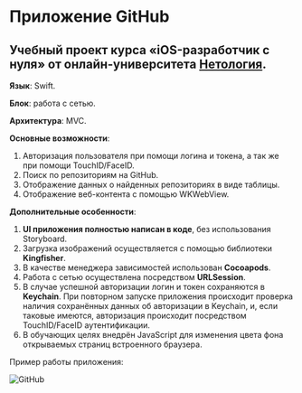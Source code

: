 # Приложение GitHub
## Учебный проект курса «iOS-разработчик с нуля» от онлайн-университета [Нетология](https://netology.ru/).
**Язык**: Swift.

**Блок**: работа с сетью.

**Архитектура**: MVC.

**Основные возможности**:

1. Авторизация пользователя при помощи логина и токена, а так же при помощи TouchID/FaceID.
2. Поиск по репозиториям на GitHub.
3. Отображение данных о найденных репозиториях в виде таблицы.
4. Отображение веб-контента с помощью WKWebView.

**Дополнительные особенности**:
1. **UI приложения полностью написан в коде**, без использования Storyboard.
2. Загрузка изображений осуществляется с помощью библиотеки **Kingfisher**.
3. В качестве менеджера зависимостей использован **Cocoapods**.
3. Работа с сетью осуществлена посредством **URLSession**.
4. В случае успешной авторизации логин и токен сохраняются в **Keychain**. При повторном запуске приложения происходит проверка наличия сохранённых данных об авторизации в Keychain, и, если таковые имеются, авторизация происходит посредством TouchID/FaceID аутентификации.
5. В обучающих целях внедрён JavaScript для изменения цвета фона открываемых страниц встроенного браузера.

Пример работы приложения:

![GitHub](https://github.com/Blissfulman/Netology-networking/blob/master/Example.gif)